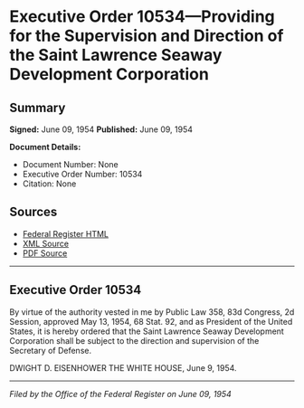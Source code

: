 # Executive Order 10534—Providing for the Supervision and Direction of the Saint Lawrence Seaway Development Corporation

## Summary

**Signed:** June 09, 1954
**Published:** June 09, 1954

**Document Details:**
- Document Number: None
- Executive Order Number: 10534
- Citation: None

## Sources
- [Federal Register HTML](https://www.presidency.ucsb.edu/documents/executive-order-10534-providing-for-the-supervision-and-direction-the-saint-lawrence)
- [XML Source](None)
- [PDF Source](None)

---

## Executive Order 10534

By virtue of the authority vested in me by Public Law 358, 83d Congress, 2d Session, approved May 13, 1954, 68 Stat. 92, and as President of the United States, it is hereby ordered that the Saint Lawrence Seaway Development Corporation shall be subject to the direction and supervision of the Secretary of Defense.

DWIGHT D. EISENHOWER
THE WHITE HOUSE,
June 9, 1954.

---

*Filed by the Office of the Federal Register on June 09, 1954*
